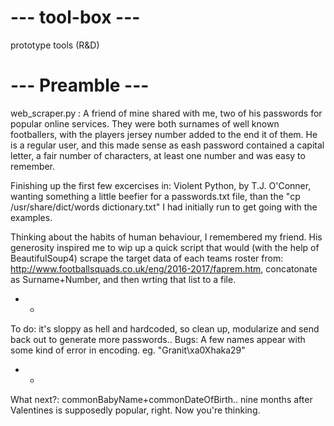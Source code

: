 # --- tool-box --- #
prototype tools (R&D)

# --- Preamble --- #
web_scraper.py :
A friend of mine shared with me, two of his passwords for popular online services. They were both surnames of well known footballers,  with the players jersey number added to the end it of them. 
He is a regular user, and this made sense as eash password contained a capital letter, a fair number of characters, at least one number and was easy to remember. 

Finishing up the first few excercises in: Violent Python, by T.J. O'Conner, wanting something a little beefier for a passwords.txt file, than the "cp /usr/share/dict/words dictionary.txt" I had initially run to get going with the examples.

Thinking about the habits of human behaviour, I remembered my friend. His generosity inspired me to wip up a quick script that would (with the help of BeautifulSoup4) scrape the target data of each teams roster from: http://www.footballsquads.co.uk/eng/2016-2017/faprem.htm, concatonate as Surname+Number, and then wrting that list to a file.
- -
To do: it's sloppy as hell and hardcoded, so clean up, modularize and send back out to generate more passwords..
Bugs: A few names appear with some kind of error in encoding. eg. "Granit\xa0Xhaka29"
- -
What next?: commonBabyName+commonDateOfBirth.. nine months after Valentines is supposedly popular, right. Now you're thinking.
